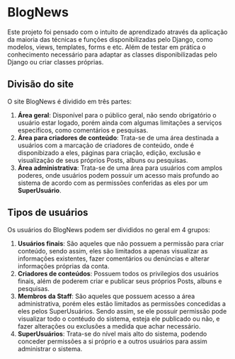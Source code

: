 # BlogNews

Este projeto foi pensado com o intuito de aprendizado através da aplicação da maioria das técnicas e funções disponibilizadas pelo Django, como modelos, views, templates, forms e etc. Além de testar em prática o conhecimento necessário para adaptar as classes disponibilizadas pelo Django ou criar classes próprias.

## Divisão do site

O site BlogNews é dividido em três partes:

1. **Área geral**: Disponível para o público geral, não sendo obrigatório o usuário estar logado, porém ainda com algumas limitações a serviços especificos, como comentários e pesquisas.
2. **Área para criadores de conteúdo**: Trata-se de uma área destinada a usuários com a marcação de criadores de conteúdo, onde é disponibizado a eles, páginas para criação, edição, exclusão e visualização de seus próprios Posts, albuns ou pesquisas.
3. **Área administrativa**: Trata-se de uma área para usuários com amplos poderes, onde usuários podem possuir um acesso mais profundo ao sistema de acordo com as permissões conferidas as eles por um **SuperUsuário**.

## Tipos de usuários

Os usuários do BlogNews podem ser divididos no geral em 4 grupos:

1. **Usuários finais**: São aqueles que não possuem a permissão para criar conteúdo, sendo assim, eles são limitados a apenas visualizar as informações existentes, fazer comentários ou denúncias e alterar informações próprias da conta.
2. **Criadores de conteúdos**: Possuem todos os privilegios dos usuários finais, além de poderem criar e publicar seus próprios Posts, albuns e pesquisas.
3. **Membros da Staff**: São aqueles que possuem acesso a área administrativa, porém eles estão limitados as permissões concedidas a eles pelos SuperUsuários. Sendo assim, se ele possuir permissão pode visualizar todo o contéudo do sistema, esteja ele publicado ou não, e fazer alterações ou exclusões a medida que achar necessário.
4. **SuperUsuários**: Trata-se do nível mais alto do sistema, podendo conceder permissões a si próprio e a outros usuários para assim administrar o sistema.
